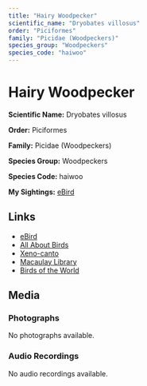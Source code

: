 ```yaml
---
title: "Hairy Woodpecker"
scientific_name: "Dryobates villosus"
order: "Piciformes"
family: "Picidae (Woodpeckers)"
species_group: "Woodpeckers"
species_code: "haiwoo"
---
```


# Hairy Woodpecker

**Scientific Name:** Dryobates villosus

**Order:** Piciformes

**Family:** Picidae (Woodpeckers)

**Species Group:** Woodpeckers

**Species Code:** haiwoo

**My Sightings:** [eBird](https://ebird.org/lifelist?r=world&time=life&spp=haiwoo)

## Links
* [eBird](https://ebird.org/species/haiwoo) 
* [All About Birds](https://www.allaboutbirds.org/guide/haiwoo) 
* [Xeno-canto](https://www.xeno-canto.org/species/haiwoo) 
* [Macaulay Library](https://search.macaulaylibrary.org/catalog?taxonCode=haiwoo&sort=rating_rank_desc)
* [Birds of the World](https://birdsoftheworld.org/bow/species/haiwoo)

## Media
### Photographs
No photographs available.

### Audio Recordings
No audio recordings available.
